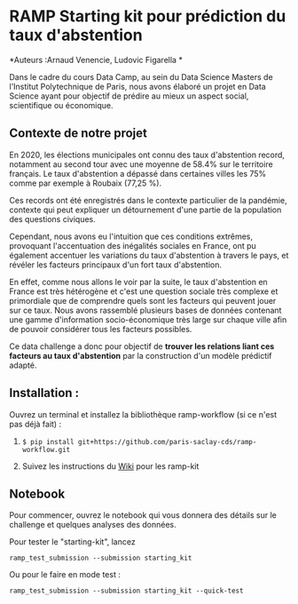 # RAMP Starting kit pour prédiction du taux d'abstention

*Auteurs :Arnaud Venencie, Ludovic Figarella *

Dans le cadre du cours Data Camp, au sein du Data Science Masters de l'Institut Polytechnique
de Paris, nous avons élaboré un projet en Data Science ayant pour objectif de prédire au mieux un aspect social, scientifique ou économique.

## Contexte de notre projet

En 2020, les élections municipales ont connu des taux d'abstention record, notamment au second tour avec une moyenne de 58.4% sur le territoire français. Le taux d'abstention a dépassé dans certaines villes les 75% comme par exemple à Roubaix (77,25 %).

Ces records ont été enregistrés dans le contexte particulier de la pandémie, contexte qui peut expliquer un détournement d'une partie de la population des questions civiques. <br>

Cependant, nous avons eu l'intuition que ces conditions extrêmes, provoquant l'accentuation des inégalités sociales en France, ont pu également accentuer les variations du taux d'abstention à travers le pays, et révéler les facteurs principaux d'un fort taux d'abstention. <br>

En effet, comme nous allons le voir par la suite, le taux d'abstention en France est très hétérogène et c'est une question sociale très complexe et primordiale que de comprendre quels sont les facteurs qui peuvent jouer sur ce taux. 
Nous avons rassemblé plusieurs bases de données contenant une gamme d'information socio-économique très large sur chaque ville afin de pouvoir considérer tous les facteurs possibles. <br>

Ce data challenge a donc pour objectif de **trouver les relations liant ces facteurs au taux d'abstention** par la construction d'un modèle prédictif adapté.

## Installation :


Ouvrez un terminal et installez la bibliothèque ramp-workflow (si ce n'est pas déjà fait) :

1. `$ pip install git+https://github.com/paris-saclay-cds/ramp-workflow.git`

2. Suivez les instructions du [Wiki](https://github.com/paris-saclay-cds/ramp-workflow/wiki/Getting-started-with-a-ramp-kit) pour les ramp-kit 


## Notebook

Pour commencer, ouvrez le notebook qui vous donnera des détails sur le challenge et quelques analyses des données.

Pour tester le "starting-kit", lancez

```shell
ramp_test_submission --submission starting_kit
```

Ou pour le faire en mode test :

```shell
ramp_test_submission --submission starting_kit --quick-test
```